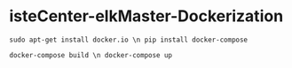 # isteCenter-elkMaster-Dockerization
  
  `sudo apt-get install docker.io \n
  pip install docker-compose`
  
  `docker-compose build \n
  docker-compose up`

